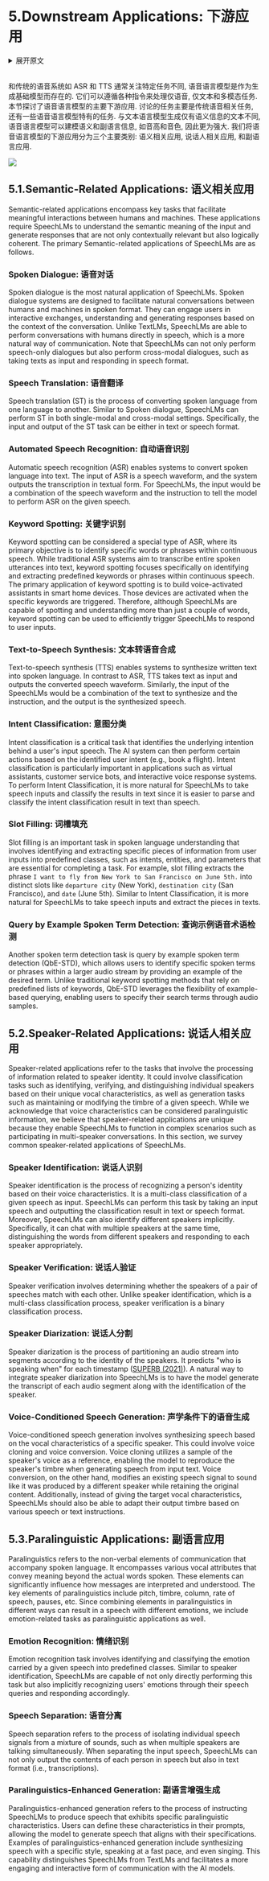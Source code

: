 # 5.Downstream Applications: 下游应用

<details>
<summary>展开原文</summary>

Unlike traditional speech systems like ASR and TTS, which usually focus on specific tasks, SpeechLMs function as generative foundation models.
They can handle a diverse array of speech-only, text-only, and multi-modal tasks by following various instructions.
In this section, we explore the primary downstream applications of SpeechLMs.
The tasks discussed here primarily consist of traditional speech-related tasks, along with some that are unique to SpeechLMs.
In contrast to TextLMs, which generate text containing only semantic information, SpeechLMs can model both semantic and paralinguistic information---such as pitch and timbre---making them more powerful models.
We thereby categorize the downstream applications of SpeechLMs into three main classes: semantic-related applications, speaker-related applications, and paralinguistic applications.

</details>
<br>

和传统的语音系统如 ASR 和 TTS 通常关注特定任务不同, 语音语言模型是作为生成基础模型而存在的.
它们可以遵循各种指令来处理仅语音, 仅文本和多模态任务.
本节探讨了语音语言模型的主要下游应用.
讨论的任务主要是传统语音相关任务, 还有一些语音语言模型特有的任务.
与文本语言模型生成仅有语义信息的文本不同, 语音语言模型可以建模语义和副语言信息, 如音高和音色, 因此更为强大.
我们将语音语言模型的下游应用分为三个主要类别: 语义相关应用, 说话人相关应用, 和副语言应用.

![](Images/Tab.04.png)

## 5.1.Semantic-Related Applications: 语义相关应用

Semantic-related applications encompass key tasks that facilitate meaningful interactions between humans and machines.
These applications require SpeechLMs to understand the semantic meaning of the input and generate responses that are not only contextually relevant but also logically coherent.
The primary Semantic-related applications of SpeechLMs are as follows.

### Spoken Dialogue: 语音对话

Spoken dialogue is the most natural application of SpeechLMs.
Spoken dialogue systems are designed to facilitate natural conversations between humans and machines in spoken format.
They can engage users in interactive exchanges, understanding and generating responses based on the context of the conversation.
Unlike TextLMs, SpeechLMs are able to perform conversations with humans directly in speech, which is a more natural way of communication.
Note that SpeechLMs can not only perform speech-only dialogues but also perform cross-modal dialogues, such as taking texts as input and responding in speech format.

### Speech Translation: 语音翻译

Speech translation (ST) is the process of converting spoken language from one language to another.
Similar to Spoken dialogue, SpeechLMs can perform ST in both single-modal and cross-modal settings.
Specifically, the input and output of the ST task can be either in text or speech format.

### Automated Speech Recognition: 自动语音识别

Automatic speech recognition (ASR) enables systems to convert spoken language into text.
The input of ASR is a speech waveform, and the system outputs the transcription in textual form.
For SpeechLMs, the input would be a combination of the speech waveform and the instruction to tell the model to perform ASR on the given speech.

### Keyword Spotting: 关键字识别

Keyword spotting can be considered a special type of ASR, where its primary objective is to identify specific words or phrases within continuous speech.
While traditional ASR systems aim to transcribe entire spoken utterances into text, keyword spotting focuses specifically on identifying and extracting predefined keywords or phrases within continuous speech.
The primary application of keyword spotting is to build voice-activated assistants in smart home devices.
Those devices are activated when the specific keywords are triggered.
Therefore, although SpeechLMs are capable of spotting and understanding more than just a couple of words, keyword spotting can be used to efficiently trigger SpeechLMs to respond to user inputs.

### Text-to-Speech Synthesis: 文本转语音合成

Text-to-speech synthesis (TTS) enables systems to synthesize written text into spoken language.
In contrast to ASR, TTS takes text as input and outputs the converted speech waveform.
Similarly, the input of the SpeechLMs would be a combination of the text to synthesize and the instruction, and the output is the synthesized speech.

### Intent Classification: 意图分类

Intent classification is a critical task that identifies the underlying intention behind a user's input speech.
The AI system can then perform certain actions based on the identified user intent (e.g., book a flight).
Intent classification is particularly important in applications such as virtual assistants, customer service bots, and interactive voice response systems.
To perform Intent Classification, it is more natural for SpeechLMs to take speech inputs and classify the results in text since it is easier to parse and classify the intent classification result in text than speech.

### Slot Filling: 词槽填充

Slot filling is an important task in spoken language understanding that involves identifying and extracting specific pieces of information from user inputs into predefined classes, such as intents, entities, and parameters that are essential for completing a task.
For example, slot filling extracts the phrase `I want to fly from New York to San Francisco on June 5th.` into distinct slots like `departure city` (New York), `destination city` (San Francisco), and `date` (June 5th).
Similar to Intent Classification, it is more natural for SpeechLMs to take speech inputs and extract the pieces in texts.

### Query by Example Spoken Term Detection: 查询示例语音术语检测

Another spoken term detection task is query by example spoken term detection (QbE-STD), which allows users to identify specific spoken terms or phrases within a larger audio stream by providing an example of the desired term.
Unlike traditional keyword spotting methods that rely on predefined lists of keywords, QbE-STD leverages the flexibility of example-based querying, enabling users to specify their search terms through audio samples.

## 5.2.Speaker-Related Applications: 说话人相关应用

Speaker-related applications refer to the tasks that involve the processing of information related to speaker identity.
It could involve classification tasks such as identifying, verifying, and distinguishing individual speakers based on their unique vocal characteristics, as well as generation tasks such as maintaining or modifying the timbre of a given speech.
While we acknowledge that voice characteristics can be considered paralinguistic information, we believe that speaker-related applications are unique because they enable SpeechLMs to function in complex scenarios such as participating in multi-speaker conversations.
In this section, we survey common speaker-related applications of SpeechLMs.

### Speaker Identification: 说话人识别

Speaker identification is the process of recognizing a person's identity based on their voice characteristics.
It is a multi-class classification of a given speech as input.
SpeechLMs can perform this task by taking an input speech and outputting the classification result in text or speech format.
Moreover, SpeechLMs can also identify different speakers implicitly.
Specifically, it can chat with multiple speakers at the same time, distinguishing the words from different speakers and responding to each speaker appropriately.

### Speaker Verification: 说话人验证

Speaker verification involves determining whether the speakers of a pair of speeches match with each other.
Unlike speaker identification, which is a multi-class classification process, speaker verification is a binary classification process.

### Speaker Diarization: 说话人分割

Speaker diarization is the process of partitioning an audio stream into segments according to the identity of the speakers.
It predicts "who is speaking when" for each timestamp ([SUPERB (2021)](../../Evaluations/2021.05.03_SUPERB.md)).
A natural way to integrate speaker diarization into SpeechLMs is to have the model generate the transcript of each audio segment along with the identification of the speaker.

### Voice-Conditioned Speech Generation: 声学条件下的语音生成

Voice-conditioned speech generation involves synthesizing speech based on the vocal characteristics of a specific speaker.
This could involve voice cloning and voice conversion.
Voice cloning utilizes a sample of the speaker's voice as a reference, enabling the model to reproduce the speaker's timbre when generating speech from input text.
Voice conversion, on the other hand, modifies an existing speech signal to sound like it was produced by a different speaker while retaining the original content.
Additionally, instead of giving the target vocal characteristics, SpeechLMs should also be able to adapt their output timbre based on various speech or text instructions.

## 5.3.Paralinguistic Applications: 副语言应用

Paralinguistics refers to the non-verbal elements of communication that accompany spoken language.
It encompasses various vocal attributes that convey meaning beyond the actual words spoken.
These elements can significantly influence how messages are interpreted and understood.
The key elements of paralinguistics include pitch, timbre, column, rate of speech, pauses, etc.
Since combining elements in paralinguistics in different ways can result in a speech with different emotions, we include emotion-related tasks as paralinguistic applications as well.

### Emotion Recognition: 情绪识别

Emotion recognition task involves identifying and classifying the emotion carried by a given speech into predefined classes.
Similar to speaker identification, SpeechLMs are capable of not only directly performing this task but also implicitly recognizing users' emotions through their speech queries and responding accordingly.

### Speech Separation: 语音分离

Speech separation refers to the process of isolating individual speech signals from a mixture of sounds, such as when multiple speakers are talking simultaneously.
When separating the input speech, SpeechLMs can not only output the contents of each person in speech but also in text format (i.e., transcriptions).

### Paralinguistics-Enhanced Generation: 副语言增强生成

Paralinguistics-enhanced generation refers to the process of instructing SpeechLMs to produce speech that exhibits specific paralinguistic characteristics.
Users can define these characteristics in their prompts, allowing the model to generate speech that aligns with their specifications.
Examples of paralinguistics-enhanced generation include synthesizing speech with a specific style, speaking at a fast pace, and even singing.
This capability distinguishes SpeechLMs from TextLMs and facilitates a more engaging and interactive form of communication with the AI models.
